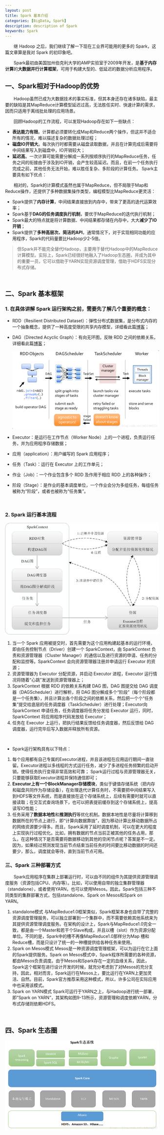 ```yaml
---
layout: post
title: Spark 基本介绍
categories: [BigData, Spark]
description: description of Spark
keywords: Spark
---
```


&emsp;&emsp;继 Hadoop 之后，我们继续了解一下现在工业界可能用的更多的 Spark，这篇文章算是我对 Spark 的初印象吧。

&emsp;&emsp;Spark最初由美国加州伯克利大学的AMP实验室于2009年开发，是**基于内存计算**的**大数据并行计算框架**，可用于构建大型的、低延迟的数据分析应用程序。

## 一、Spark相对于Hadoop的优势

&emsp;&emsp;Hadoop虽然已成为大数据技术的事实标准，但其本身还存在诸多缺陷，最主要的缺陷是其MapReduce计算模型延迟过高，无法胜任实时、快速计算的需求，因而只适用于离线批处理的应用场景。

&emsp;&emsp;回顾Hadoop的工作流程，可以发现Hadoop存在如下一些缺点：

* **表达能力有限**。计算都必须要转化成Map和Reduce两个操作，但这并不适合所有的情况，难以描述复杂的数据处理过程；
* **磁盘IO开销大**。每次执行时都需要从磁盘读取数据，并且在计算完成后需要将中间结果写入到磁盘中，IO开销较大；
* **延迟高**。一次计算可能需要分解成一系列按顺序执行的MapReduce任务，任务之间的衔接由于涉及到IO开销，会产生较高延迟。而且，在前一个任务执行完成之前，其他任务无法开始，难以胜任复杂、多阶段的计算任务。
  Spark主要具有如下优点：

&emsp;&emsp;相对的，Spark的计算模式虽然也属于MapReduce，但不局限于Map和Reduce操作，还提供了多种数据集操作类型，编程模型比MapReduce更灵活：

* Spark提供了**内存计算**，中间结果直接放到内存中，带来了更高的迭代运算效率；
* Spark基于**DAG的任务调度执行机制**，要优于MapReduce的迭代执行机制；
* Spark最大的特点就是将计算数据、中间结果都存储在内存中，大大**减少了IO开销**；
* Spark提供了**多种高层次、简洁的API**，通常情况下，对于实现相同功能的应用程序，Spark的代码量要比Hadoop少2-5倍。

>  但Spark并不能完全替代Hadoop，主要用于替代Hadoop中的MapReduce计算模型。实际上，Spark已经很好地融入了Hadoop生态圈，并成为其中的重要一员，它可以借助于YARN实现资源调度管理，借助于HDFS实现分布式存储。

<br/>

## 二、Spark 基本框架

### 1. 在具体讲解 Spark 运行架构之前，需要先了解几个重要的概念：

* RDD（Resilient Distributed Dataset）：弹性分布式数据集，是分布式内存的一个抽象概念，提供了一种高度受限的共享内存模型，详细看此篇[博客](https://github.com/WYWAshley/WYWAshley.github.io.git/2020/02/19/RDD/)；

* DAG（Directed Acyclic Graph）：有向无环图，反映 RDD 之间的依赖关系，详细看此篇[博客](https://blog.csdn.net/u011564172/article/details/70172060)；

  <img src="/images/posts/Spark/DAG-Scheduler.png" alt="DAGScheduler"/>

* Executor：是运行在工作节点（Worker Node）上的一个进程，负责运行任务，并为应用程序存储数据；

* 应用（application）：用户编写的 Spark 应用程序；

* 任务（Task）：运行在 Executor 上的工作单元；

* 作业（Job）：一个作业包含多个 RDD 及作用于相应 RDD 上的各种操作；

* 阶段（Stage）：是作业的基本调度单位，一个作业会分为多组任务，每组任务被称为“阶段”，或者也被称为“任务集”。

<br/>

### 2. Spark 运行基本流程

<img src="/images/posts/Spark/Spark-workflow.jpg" alt="Spark-workflow"/>

1. 当一个 Spark 应用被提交时，首先需要为这个应用构建起基本的运行环境，即由任务控制节点（Driver）创建一个 SparkContext，由 SparkContext 负责和资源管理器（Cluster Manager）的通信以及进行资源的申请、任务的分配和监控等。SparkContext 会向资源管理器注册并申请运行 Executor 的资源；
2.  资源管理器为 Executor 分配资源，并启动 Executor 进程，Executor 运行情况将随着“心跳”发送到资源管理器上；
3.  SparkContext 根据 RDD 的依赖关系构建 DAG 图，DAG 图提交给 DAG 调度器（DAGScheduler）进行解析，将 DAG 图分解成多个“阶段”（每个阶段都是一个任务集），并且计算出各个阶段之间的依赖关系，然后把一个个“任务集”提交给底层的任务调度器（TaskScheduler）进行处理；Executor向 SparkContext 申请任务，任务调度器将任务分发给 Executor 运行，同时，SparkContext 将应用程序代码发放给 Executor；
4.  任务在 Executor 上运行，把执行结果反馈给任务调度器，然后反馈给 DAG 调度器，运行完毕后写入数据并释放所有资源。

<br/>

* Spark运行架构具有以下特点：

1. 每个应用都有自己专属的Executor进程，并且该进程在应用运行期间一直驻留。Executor进程以多线程的方式运行任务，减少了多进程任务频繁的启动开销，使得任务执行变得非常高效和可靠；
   Spark运行过程与资源管理器无关，只要能够获取Executor进程并保持通信即可；
2. **Executor上有一个BlockManager存储模块**，类似于键值存储系统（把内存和磁盘共同作为存储设备），在处理迭代计算任务时，不需要把中间结果写入到HDFS等文件系统，而是直接放在这个存储系统上，后续有需要时就可以直接读取；在交互式查询场景下，也可以把表提前缓存到这个存储系统上，提高读写IO性能；
3. 任务采用了**数据本地性**和**推测执行**等优化机制。数据本地性是尽量将计算移到数据所在的节点上进行，即“计算向数据靠拢”，因为移动计算比移动数据所占的网络资源要少得多。而且，Spark采用了延时调度机制，可以在更大的程度上实现执行过程优化。比如，拥有数据的节点当前正被其他的任务占用，那么，在这种情况下是否需要将数据移动到其他的空闲节点呢？答案是不一定。因为，如果经过预测发现当前节点结束当前任务的时间要比移动数据的时间还要少，那么，调度就会等待，直到当前节点可用。
   <br/>

### 三、Spark 三种部署方式

&emsp;&emsp;Spark应用程序在集群上部署运行时，可以由不同的组件为其提供资源管理调度服务（资源包括CPU、内存等）。比如，可以使用自带的独立集群管理器（standalone），或者使用YARN，也可以使用Mesos。因此，Spark包括三种不同类型的集群部署方式，包括standalone、Spark on Mesos和Spark on YARN。

1. standalone模式
   与MapReduce1.0框架类似，Spark框架本身也自带了完整的资源调度管理服务，可以独立部署到一个集群中，而不需要依赖其他系统来为其提供资源管理调度服务。在架构的设计上，Spark与MapReduce1.0完全一致，都是由一个Master和若干个Slave构成，并且以槽（slot）作为资源分配单位。不同的是，Spark中的槽不再像MapReduce1.0那样分为Map 槽和Reduce槽，而是只设计了统一的一种槽提供给各种任务来使用。
2. Spark on Mesos模式
   Mesos是一种资源调度管理框架，可以为运行在它上面的Spark提供服务。Spark on Mesos模式中，Spark程序所需要的各种资源，都由Mesos负责调度。由于Mesos和Spark存在一定的血缘关系，因此，Spark这个框架在进行设计开发的时候，就充分考虑到了对Mesos的充分支持，因此，相对而言，Spark运行在Mesos上，要比运行在YARN上更加灵活、自然。目前，Spark官方推荐采用这种模式，所以，许多公司在实际应用中也采用该模式。
3. Spark on YARN模式
Spark可运行于YARN之上，与Hadoop进行统一部署，即“Spark on YARN”，其架构如图9-13所示，资源管理和调度依赖YARN，分布式存储则依赖HDFS。

<br/>

## 四、Spark 生态圈

<img src="/images/posts/Spark/Spark-ecosystem.png" alt="Spark-Ecosystem"/>